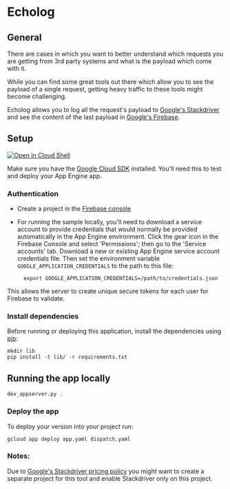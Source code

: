 # Echolog

## General
There are cases in which you want to better understand which requests you are getting from 3rd party systems and what is the payload which come with it.

While you can find some great tools out there which allow you to see the payload of a single request, getting heavy traffic to these tools might become challenging.

Echolog allows you to log all the request's payload to [Google's Stackdriver](https://cloud.google.com/stackdriver/) and see the content of the last payload in [Google's Firebase](https://cloud.google.com/stackdriver/).


## Setup
[![Open in Cloud Shell][shell_img]][shell_link]

[shell_img]: http://gstatic.com/cloudssh/images/open-btn.png
[shell_link]: https://console.cloud.google.com/cloudshell/open?git_repo=https://github.com/doitintl/Echolog&page=editor&open_in_editor=README.md

Make sure you have the [Google Cloud SDK](https://cloud.google.com/sdk/) installed. You'll need this to test and deploy your App Engine app.

### Authentication
* Create a project in the [Firebase console](https://firebase.google.com/console)
* For running the sample locally, you'll need to download a service account to provide credentials that would normally be provided automatically in the App Engine environment. Click the gear icon in the Firebase Console and select 'Permissions'; then go to the 'Service accounts' tab. Download a new or existing App Engine service account credentials file. Then set the environment variable `GOOGLE_APPLICATION_CREDENTIALS` to the path to this file:

		export GOOGLE_APPLICATION_CREDENTIALS=/path/to/credentials.json

This allows the server to create unique secure tokens for each user for Firebase to validate.

### Install dependencies
Before running or deploying this application, install the dependencies using [pip](http://pip.readthedocs.io/en/stable/):
```
mkdir lib
pip install -t lib/ -r requirements.txt
```

## Running the app locally
```
dev_appserver.py .
```
    
### Deploy the app
To deploy your version into your project run:
```
gcloud app deploy app.yaml dispatch.yaml
```

### Notes:
Due to [Google's Stackdriver pricing policy](https://cloud.google.com/stackdriver/pricing_v2) you might want to create a separate project for this tool and enable Stackdriver only on this project.